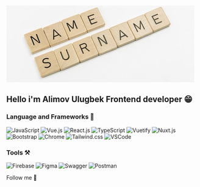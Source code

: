 [![Header](https://github.com/UlugbekAlimov/UlugbekAlimov/blob/main/assets/Surname493x201Fotolia_81728018_S.jpg)]()

## Hello i'm Alimov Ulugbek Frontend developer 😁

### Language and Frameworks 📝
![JavaScript](https://img.shields.io/badge/-JavaScript-F7DF1E?style=for-the-badge&logo=javascript&logoColor=000000)
![Vue.js](https://img.shields.io/badge/-Vue.js-42b883?style=for-the-badge&logo=vue.js&logoColor=000000)
![React.js](https://img.shields.io/badge/-React.js-61DAFB?style=for-the-badge&logo=react.js&logoColor=ffffff)
![TypeScript](https://img.shields.io/badge/-TypeScript-007ACC?style=for-the-badge&logo=TypeScript&logoColor=000000)
![Vuetify](https://img.shields.io/badge/-Vuetify-00C58E?style=for-the-badge&logo=Vuetify&logoColor=000000)
![Nuxt.js](https://img.shields.io/badge/-Nuxt.js-00C58E?style=for-the-badge&logo=Nuxt.js&logoColor=000000)
![Bootstrap](https://img.shields.io/badge/-Bootstrap-555555?style=for-the-badge&logo=Bootstrap&logoColor=000000)
![Chrome](https://img.shields.io/badge/-Chrome-AAAAAA?style=for-the-badge&logo=chrome&logoColor=000000)
![Tailwind.css](https://img.shields.io/badge/-Tailwind.css-61DAFB?style=for-the-badge&logo=Tailwind.css&logoColor=000000)
![VSCode](https://img.shields.io/badge/-VSCode-007ACC?style=for-the-badge&logo=VSCode&logoColor=000000)

### Tools ⚒️

![Firebase](https://img.shields.io/badge/-Firebase-FFA611?style=for-the-badge&logo=Firebase&logoColor=000000)
![Figma](https://img.shields.io/badge/-Figma-000000?style=for-the-badge&logo=Figma&logoColor=FF0000)
![Swagger](https://img.shields.io/badge/-Swagger-85EA2D?style=for-the-badge&logo=Swagger&logoColor=000000)
![Postman](https://img.shields.io/badge/-Postman-FF6C37?style=for-the-badge&logo=Postman&logoColor=000000)


Follow me 📲